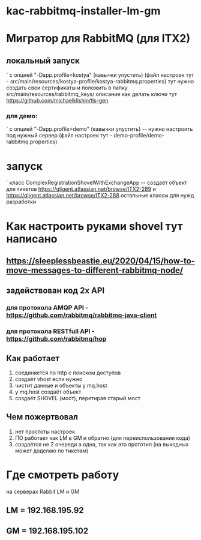 # kac-rabbitmq-installer-lm-gm

# Мигратор для RabbitMQ (для ITX2)

## локальный запуск
`
    с опцией "-Dapp.profile=kostya" (кавычки упустить) 
    (файл настроек тут - src/main/resources/kostya-profile/kostya-rabbitmq.properties)
    тут нужно создать свои сертификаты и положить в папку src/main/resources/rabbitmq_keys/
    описание как делать ключи тут https://github.com/michaelklishin/tls-gen

### для демо:
`
    с опцией "-Dapp.profile=demo" (кавычки упустить) -- нужно настроить под нужный сервер 
    (файл настроек тут - demo-profile/demo-rabbitmq.properties)

# запуск
`
    класс ComplexRegistrationShovelWithExchangeApp -- создаёт объект для тикетов
      https://qligent.atlassian.net/browse/ITX2-289
    и 
      https://qligent.atlassian.net/browse/ITX2-288
    остальные классы для нужд разработки
    
# Как настроить руками shovel тут написано 
## https://sleeplessbeastie.eu/2020/04/15/how-to-move-messages-to-different-rabbitmq-node/ 

## задействован код 2х API 
### для протокола AMQP API - https://github.com/rabbitmq/rabbitmq-java-client
### для протокола RESTfull API - https://github.com/rabbitmq/hop


## Как работает
1. соединяется по http с поиском доступов
2. создаёт vhost если нужно
3. чистит данные и объекты у mq.host 
4. у mq.host создаёт объект
5. создаёт SHOVEL (мост), перетирая старый мост

## Чем пожертвовал
1. нет простоты настроек
2. ПО работает как LM в GM и обратно (для переиспользования кода)
3. создаётся не 2 очереди а одна, так как это прототип (на выходных может доделаю по тикетам)

# Где смотреть работу 
на серверах Rabbit LM и GM
## LM = 192.168.195.92 
## GM =  192.168.195.102
